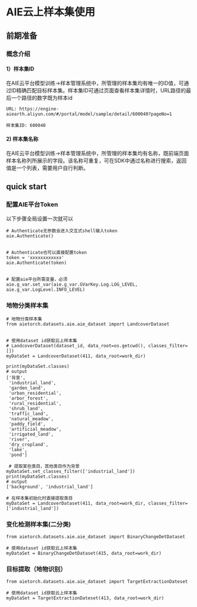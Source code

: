 # AIE云上样本集使用


## 前期准备
### 概念介绍
#### 1）样本集ID
在AIE云平台模型训练->样本管理系统中，所管理的样本集均有唯一的ID值，可通过ID精确匹配目标样本集。样本集ID可通过页面查看样本集详情时，URL路径的最后一个路径的数字既为样本id


```
URL: https://engine-aiearth.aliyun.com/#/portal/model/sample/detail/600040?pageNo=1

样本集ID: 600040
```

#### 2) 样本集名称
在AIE云平台模型训练->样本管理系统中，所管理的样本集均有名称，既前端页面样本名称列所展示的字段。该名称可重复，可在SDK中通过名称进行搜索，返回值是一个列表，需要用户自行判断。

## quick start

### 配置AIE平台Token


以下步骤全局设置一次就可以


```
# Authenticate无参数会进入交互式shell输入token
aie.Authenticate()


# Authenticate也可以直接配置token
token = 'xxxxxxxxxxxx'
aie.Authenticate(token)


# 配置aie平台所需变量，必须
aie.g_var.set_var(aie.g_var.GVarKey.Log.LOG_LEVEL, aie.g_var.LogLevel.INFO_LEVEL)
```


### 地物分类样本集

```
# 地物分类样本集
from aietorch.datasets.aie.aie_dataset import LandcoverDataset


# 使用dataset id获取云上样本集
# LandcoverDataset(dataset_id, data_root=os.getcwd(), classes_filter=[])
myDataSet = LandcoverDataset(411, data_root=work_dir)

print(myDataSet.classes)
# output
['背景',
 'industrial_land',
 'garden_land',
 'urban_residential',
 'arbor_forest',
 'rural_residential',
 'shrub_land',
 'traffic_land',
 'natural_meadow',
 'paddy_field',
 'artificial_meadow',
 'irrigated_land',
 'river',
 'dry_cropland',
 'lake',
 'pond']

 # 提取某些类目，其他类目作为背景
myDataSet.set_classes_filter(['industrial_land'])
print(myDataSet.classes)
# output
['background', 'industrial_land']

# 在样本集初始化时直接提取类目
myDataSet = LandcoverDataset(411, data_root=work_dir, classes_filter=['industrial_land'])

```


### 变化检测样本集(二分类)



```
from aietorch.datasets.aie.aie_dataset import BinaryChangeDetDataset

# 使用dataset id获取云上样本集
myDataSet = BinaryChangeDetDataset(415, data_root=work_dir)

```



### 目标提取（地物识别）


```
from aietorch.datasets.aie.aie_dataset import TargetExtractionDateset

# 使用dataset id获取云上样本集
myDataSet = TargetExtractionDateset(413, data_root=work_dir)
```